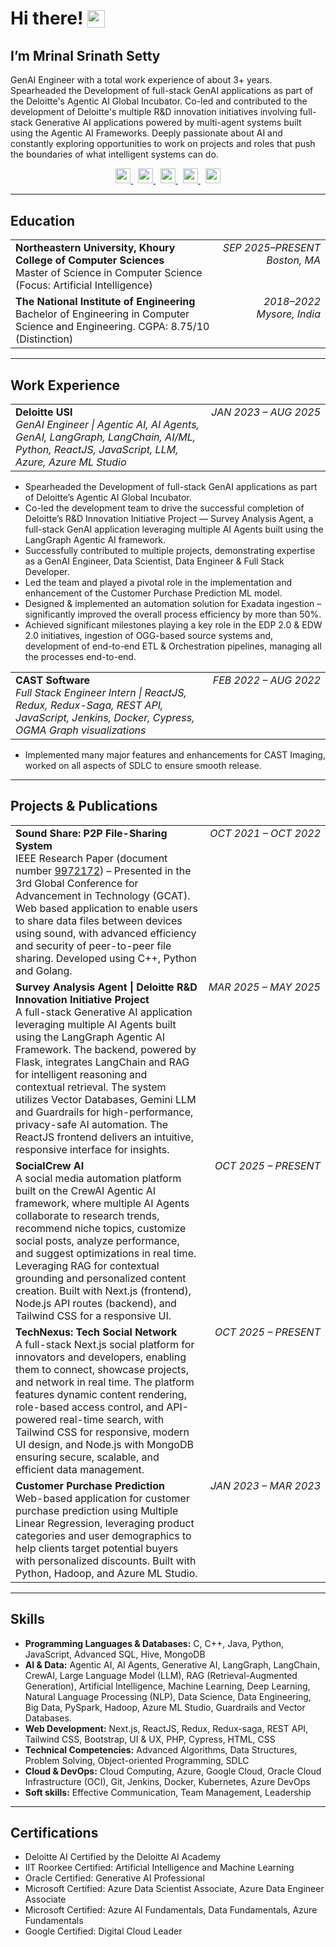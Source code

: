 # Hi there! <img src="https://raw.githubusercontent.com/MartinHeinz/MartinHeinz/master/wave.gif" width="28" alt="wave" style="vertical-align:middle;margin-bottom:4px;"> 
## I’m Mrinal Srinath Setty
GenAI Engineer with a total work experience of about 3+ years. Spearheaded the Development of full-stack GenAI applications as part of the Deloitte's Agentic AI Global Incubator. Co-led and contributed to the development of Deloitte's multiple R&D innovation initiatives involving full-stack Generative AI applications powered by multi-agent systems built using the Agentic AI Frameworks. Deeply passionate about AI and constantly exploring opportunities to work on projects and roles that push the boundaries of what intelligent systems can do.

<p align="center">
  <a href="https://linkedin.com/in/mrinalsetty" title="LinkedIn">
    <img src="https://img.shields.io/badge/-LinkedIn-0A66C2?logo=linkedin&logoColor=white" height="24">
  </a>
  &nbsp;
  <a href="https://github.com/mrinalsetty" title="GitHub">
    <img src="https://img.shields.io/badge/-GitHub-181717?logo=github&logoColor=white" height="24">
  </a>
  &nbsp;
  <a href="https://scholar.google.com/citations?hl=en&user=wgU5qAsAAAAJ" title="Google Scholar">
    <img src="https://img.shields.io/badge/-Google%20Scholar-4285F4?logo=googlescholar&logoColor=white" height="24">
  </a>
  &nbsp;
  <a href="mailto:mrinalsetty2000@gmail.com" title="Email">
    <img src="https://img.shields.io/badge/-Email-DB4437?logo=gmail&logoColor=white" height="24">
  </a>
  &nbsp;
  <a href="https://drive.google.com/file/d/1Lo5yKw0Uns0ajpXkIykLwLjOAMRjDs8_/view?usp=drive_link" title="Resume (PDF)">
    <img src="https://img.shields.io/badge/-Resume-444?logo=readthedocs&logoColor=white" height="24">
  </a>
</p>

---

## Education

<table>
  <tr>
    <td>
      <strong>Northeastern University, Khoury College of Computer Sciences</strong><br/>
      Master of Science in Computer Science (Focus: Artificial Intelligence)
    </td>
    <td style="white-space:nowrap; text-align:right; vertical-align:top;">
      <em>SEP 2025–PRESENT</em><br/>
      <em>Boston, MA</em>
    </td>
  </tr>
  <tr>
    <td>
      <strong>The National Institute of Engineering</strong><br/>
      Bachelor of Engineering in Computer Science and Engineering. CGPA: 8.75/10 (Distinction)
    </td>
    <td style="white-space:nowrap; text-align:right; vertical-align:top;">
      <em>2018–2022</em><br/>
      <em>Mysore, India</em>
    </td>
  </tr>
</table>

---

## Work Experience

<table>
  <tr>
    <td>
      <strong>Deloitte USI</strong><br/>
      <em>GenAI Engineer | Agentic AI, AI Agents, GenAI, LangGraph, LangChain, AI/ML, Python, ReactJS, JavaScript, LLM, Azure, Azure ML Studio</em>
    </td>
    <td style="white-space:nowrap; text-align:right; vertical-align:top;">
      <em>JAN 2023 – AUG 2025</em>
    </td>
  </tr>
</table>

- Spearheaded the Development of full-stack GenAI applications as part of Deloitte’s Agentic AI Global Incubator.  
- Co-led the development team to drive the successful completion of Deloitte’s R&D Innovation Initiative Project — Survey Analysis Agent, a full-stack GenAI application leveraging multiple AI Agents built using the LangGraph Agentic AI framework.  
- Successfully contributed to multiple projects, demonstrating expertise as a  GenAI Engineer, Data Scientist, Data Engineer & Full Stack Developer.  
- Led the team and played a pivotal role in the implementation and enhancement of the Customer Purchase Prediction ML model.  
- Designed & implemented an automation solution for Exadata ingestion – significantly improved the overall process efficiency by more than 50%.  
- Achieved significant milestones playing a key role in the EDP 2.0 & EDW 2.0 initiatives, ingestion of OGG-based source systems and, development of end-to-end ETL & Orchestration pipelines, managing all the processes end-to-end.  

<table>
  <tr>
    <td>
      <strong>CAST Software</strong><br/>
      <em>Full Stack Engineer Intern | ReactJS, Redux, Redux-Saga, REST API, JavaScript, Jenkins, Docker, Cypress, OGMA Graph visualizations</em>
    </td>
    <td style="white-space:nowrap; text-align:right; vertical-align:top;">
      <em>FEB 2022 – AUG 2022</em>
    </td>
  </tr>
</table>

- Implemented many major features and enhancements for CAST Imaging, worked on all aspects of SDLC to ensure smooth release.

---

## Projects & Publications

<table>
  <tr>
    <td>
      <strong>Sound Share: P2P File-Sharing System</strong><br/>
      IEEE Research Paper (document number <a href="https://ieeexplore.ieee.org/document/9972172">9972172</a>) – Presented in the 3rd Global Conference for Advancement in Technology (GCAT).<br/>
      Web based application to enable users to share data files between devices using sound, with advanced efficiency and security of peer-to-peer file sharing. Developed using C++, Python and Golang.
    </td>
    <td style="white-space:nowrap; text-align:right; vertical-align:top;"><em>OCT 2021 – OCT 2022</em></td>
  </tr>

  <tr>
    <td>
      <strong>Survey Analysis Agent | Deloitte R&D Innovation Initiative Project</strong><br/>
      A full-stack Generative AI application leveraging multiple AI Agents built using the LangGraph Agentic AI Framework. The backend, powered by Flask, integrates LangChain and RAG for intelligent reasoning and contextual retrieval. The system utilizes Vector Databases, Gemini LLM and Guardrails for high-performance, privacy-safe AI automation. The ReactJS frontend delivers an intuitive, responsive interface for insights.
    </td>
    <td style="white-space:nowrap; text-align:right; vertical-align:top;"><em>MAR 2025 – MAY 2025</em></td>
  </tr>

  <tr>
    <td>
      <strong>SocialCrew AI</strong><br/>
      A social media automation platform built on the CrewAI Agentic AI framework, where multiple AI Agents collaborate to research trends, recommend niche topics, customize social posts, analyze performance, and suggest optimizations in real time. Leveraging RAG for contextual grounding and personalized content creation. Built with Next.js (frontend), Node.js API routes (backend), and Tailwind CSS for a responsive UI.
    </td>
    <td style="white-space:nowrap; text-align:right; vertical-align:top;"><em>OCT 2025 – PRESENT</em></td>
  </tr>

  <tr>
    <td>
      <strong>TechNexus: Tech Social Network</strong><br/>
      A full-stack Next.js social platform for innovators and developers, enabling them to connect, showcase projects, and network in real time. The platform features dynamic content rendering, role-based access control, and API-powered real-time search, with Tailwind CSS for responsive, modern UI design, and Node.js with MongoDB ensuring secure, scalable, and efficient data management.
    </td>
    <td style="white-space:nowrap; text-align:right; vertical-align:top;"><em>OCT 2025 – PRESENT</em></td>
  </tr>

  <tr>
    <td>
      <strong>Customer Purchase Prediction</strong><br/>
      Web-based application for customer purchase prediction using Multiple Linear Regression, leveraging product categories and user demographics to help clients target potential buyers with personalized discounts. Built with Python, Hadoop, and Azure ML Studio.
    </td>
    <td style="white-space:nowrap; text-align:right; vertical-align:top;"><em>JAN 2023 – MAR 2023</em></td>
  </tr>
</table>

---

## Skills

- **Programming Languages & Databases:** C, C++, Java, Python, JavaScript, Advanced SQL, Hive, MongoDB  
- **AI & Data:** Agentic AI, AI Agents, Generative AI, LangGraph, LangChain, CrewAI, Large Language Model (LLM), RAG (Retrieval-Augmented Generation), Artificial Intelligence, Machine Learning, Deep Learning, Natural Language Processing (NLP), Data Science, Data Engineering, Big Data, PySpark, Hadoop, Azure ML Studio, Guardrails and Vector Databases.  
- **Web Development:** Next.js, ReactJS, Redux, Redux-saga, REST API, Tailwind CSS, Bootstrap, UI & UX, PHP, Cypress, HTML, CSS  
- **Technical Competencies:** Advanced Algorithms, Data Structures, Problem Solving, Object-oriented Programming, SDLC  
- **Cloud & DevOps:** Cloud Computing, Azure, Google Cloud, Oracle Cloud Infrastructure (OCI), Git, Jenkins, Docker, Kubernetes, Azure DevOps  
- **Soft skills:** Effective Communication, Team Management, Leadership

---

## Certifications

- Deloitte AI Certified by the Deloitte AI Academy  
- IIT Roorkee Certified: Artificial Intelligence and Machine Learning  
- Oracle Certified: Generative AI Professional  
- Microsoft Certified: Azure Data Scientist Associate, Azure Data Engineer Associate  
- Microsoft Certified: Azure AI Fundamentals, Data Fundamentals, Azure Fundamentals  
- Google Certified: Digital Cloud Leader
